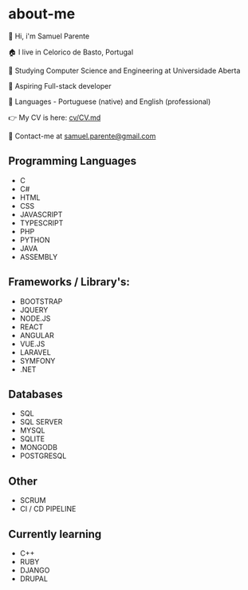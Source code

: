 
# about-me

:wave: Hi, i'm Samuel Parente

:house: I live in Celorico de Basto, Portugal

:school: Studying Computer Science and Engineering at Universidade Aberta

:muscle: Aspiring Full-stack developer

:flags: Languages -  Portuguese (native) and English (professional)

:point_right: My CV is here: [cv/CV.md](https://github.com/samuelparente/samuelparente/blob/main/cv/CV.md)

:e-mail: Contact-me at samuel.parente@gmail.com



## Programming Languages
- C
- C#
- HTML
- CSS
- JAVASCRIPT
- TYPESCRIPT
- PHP
- PYTHON
- JAVA
- ASSEMBLY

## Frameworks / Library's:
- BOOTSTRAP
- JQUERY
- NODE.JS
- REACT
- ANGULAR
- VUE.JS
- LARAVEL
- SYMFONY
- .NET

## Databases
- SQL
- SQL SERVER
- MYSQL
- SQLITE
- MONGODB
- POSTGRESQL

## Other
- SCRUM
- CI / CD PIPELINE
  
## Currently learning
- C++
- RUBY
- DJANGO
- DRUPAL



